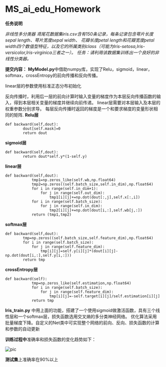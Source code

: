 # MS_ai_edu_Homework
**任务说明**

*非线性多分类器
鸢尾花数据集iris.csv含有150条记录，每条记录包含萼片长度sepal length、萼片宽度sepal width、 花瓣长度petal length和花瓣宽度petal width四个数值型特征，以及它的所属类别class（可能为Iris-setosa,Iris-versicolor,Iris-virginica三者之一）。
任务：请利用该数据集训练出一个良好的非线性分类器。*

**提交内容：**
**MyModel.py**中借助numpy库，实现了Relu，sigmoid，linear，softmax，crossEntropy的前向传播和反向传播。

linear层的参数使用标准正态分布初始化

反向传播时，利用后一层的前向计算时输入变量的梯度作为本层反向传播函数的输入，得到本层相关变量的梯度并继续向前传递。
linear层需要对本层输入及本层的权重参数分别求导。
每层反向传播时返回的梯度是一个和要求梯度的变量形状相同的矩阵.
**Relu层**
```
def backward(self,dout):
        dout[self.mask]=0
        return dout 
```

**sigmoid层**
```
def backward(self,dout):
        return dout*self.y*(1-self.y)
```
**linear层**
```
def backward(self,dout):
            tmp1=np.zeros_like(self.wb,np.float64)
            tmp2=np.zeros((self.batch_size,self.in_dim),np.float64)
            for i in range(self.in_dim+1):
                for j in range(self.out_dim):
                    tmp1[i][j]+=np.dot(dout[:,j],self.x[:,i])
            for i in range(self.batch_size):
                for j in range(self.in_dim):
                    tmp2[i][j]+=np.dot(dout[i,:],self.wb[j,:])
            return (tmp1,tmp2)
```

**softmax层**
```
def backward(self,dout):
        tmp=np.zeros((self.batch_size,self.feature_dim),np.float64)
        for i in range(self.batch_size):
            for j in range(self.feature_dim):
                tmp[i][j]=self.y[i][j]*(dout[i][j]-np.dot(dout[i,:],self.y[i,:]))
        return tmp
```
**crossEntropy层**
```
def backward(self):
            tmp=np.zeros_like(self.estimation,np.float64) 
            for i in range(self.batch_size):
                for j in range(self.feature_dim):
                    tmp[i][j]=-self.target[i][j]/self.estimation[i][j]
            return tmp
 ```


**Iris_train.py** 中用上面的功能，搭建了一个使用sigmoid做激活函数，具有三个线性层和一个softmax层，损失函数选用交叉熵的多分类神经网络。
优化算法采用批量梯度下降。自定义的Net类中可实现整个网络的前向、反向、损失函数的计算和参数的自动更新

**训练过程中**准确率和损失函数的变化趋势如下：


![pic](https://github.com/yulong-XJTU/MS_ai_edu_Homework/blob/iris_classification/acc_loss.PNG)

**测试集**上准确率在90%以上
